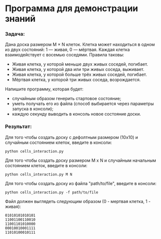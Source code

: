 # Программа для демонстрации знаний

### Задача:
Дана доска размером M × N клеток. Клетка может находиться в одном из двух состояний: 1 — живая, 0 — мёртвая. Каждая клетка взаимодействует с восемью соседями. Правила таковы:  
- Живая клетка, у которой меньше двух живых соседей, погибает.
- Живая клетка, у которой два или три живых соседа, выживает.
- Живая клетка, у которой больше трёх живых соседей, погибает.
- Мёртвая клетка, у которой три живых соседа, возрождается.

Напишите программу, которая будет:
- случайным образом генерить стартовое состояние;
- уметь получать его из файла (способ выбирается через параметры запуска в консоли);
- каждую секунду выводить в консоль новое состояние доски.

### Результат:
Для того чтобы создать доску с дефолтным размером (10x10) и случайным состоянием клеток, введите в консоли:

    python cells_interaction.py
Для того чтобы создать доску размером M x N и случайным начальным состоянием клеток, введите в консоли:

    python cells_interaction.py M N
    
Для того чтобы создать доску из файла "path/to/file", введите в консоли:

    python cells_interaction.py -f path/to/file
    
Файл должен выглядеть следующим образом (0 - мертвая клетка, 1 - живая):
```
01010101010101
11001100110010
11001101010000
00010010001111
11010100010111
```